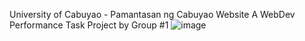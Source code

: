 University of Cabuyao -   Pamantasan ng Cabuyao Website
A WebDev Performance Task Project by Group #1
![image](https://github.com/solarpoweredkiddddoo/ucpnc.github.io/assets/161029100/bfad67a8-06d2-4971-983c-c2c01e9fbea6)
